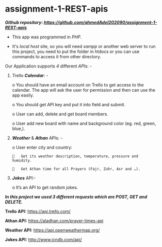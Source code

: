 # assignment-1-REST-apis


***Github repository: https://github.com/ahmedAdel202090/assignment-1-REST-apis***
     
- This app was programmed in *PHP*.

- It's *local host* site, so you will need *xampp* or another web server to run this project, you need to put the folder in htdocs or you can use commands to access it from other directory.

Our Application supports *4* different *APIs*: -
     
1.	Trello ***Calendar***: -

    o	You should have an email account on Trello to get access to the calendar. The app will ask the user for permission and then can           use the app easily.

    o	You should get API key and put it into field and submit.

    o	 User can add, delete and get board members.

    o	User add new board with name and background color (eg. red, green, blue,).

2.	***Weather*** & ***Athan*** APIs: -

    o	User enter city and country:

        	Get its weather description, temperature, pressure and humidity.

        	Get Athan time for all Prayers (Fajr, Zuhr, Asr and …).

3.	***Jokes*** API:-

    o	It’s an API to get random jokes.

***In this project we used 3 different requests which are *POST*, *GET* and *DELETE*.***

**Trello API:** https://api.trello.com/

**Athan API:** https://aladhan.com/prayer-times-api

**Weather API:** https://api.openweathermap.org/

**Jokes API:** http://www.icndb.com/api/

